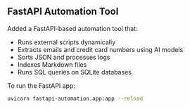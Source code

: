 ## FastAPI Automation Tool

Added a FastAPI-based automation tool that:
- Runs external scripts dynamically
- Extracts emails and credit card numbers using AI models
- Sorts JSON and processes logs
- Indexes Markdown files
- Runs SQL queries on SQLite databases

To run the FastAPI app:
```bash
uvicorn fastapi-automation.app:app --reload
